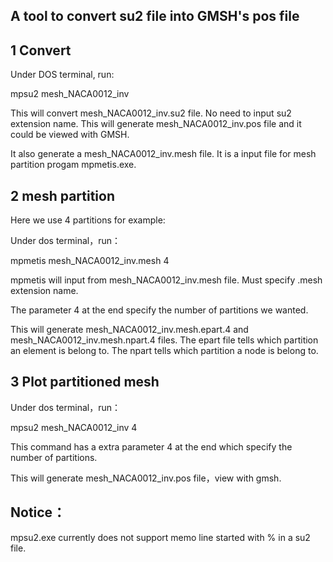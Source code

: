 ## A tool to convert su2 file into GMSH's pos file


## 1 Convert

Under DOS terminal, run:

mpsu2 mesh_NACA0012_inv

This will convert mesh_NACA0012_inv.su2 file. No need to input su2 extension name. This will generate mesh_NACA0012_inv.pos file and it could be viewed with GMSH.

It also generate a mesh_NACA0012_inv.mesh file. It is a input file for mesh partition progam mpmetis.exe.


## 2 mesh partition

Here we use 4 partitions for example:

Under dos terminal，run：

mpmetis mesh_NACA0012_inv.mesh 4

mpmetis will input from mesh_NACA0012_inv.mesh file. Must specify .mesh extension name.

The parameter 4 at the end specify the number of partitions we wanted.

This will  generate mesh_NACA0012_inv.mesh.epart.4 and mesh_NACA0012_inv.mesh.npart.4 files. The epart file tells which partition an element is belong to. The npart  tells which partition a node is belong to.


## 3 Plot partitioned mesh

Under dos terminal，run：

mpsu2 mesh_NACA0012_inv 4

This command has a extra parameter 4 at the end which specify the number of partitions.

This will generate mesh_NACA0012_inv.pos file，view with gmsh.

## Notice：

mpsu2.exe currently does not support memo line started with % in a su2 file.

